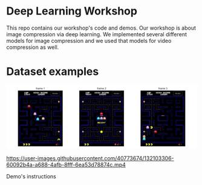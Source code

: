 # Deep Learning Workshop

This repo contains our workshop's code and demos. Our workshop is about image compression via deep learning. We implemented several different models for image compression and we used that models for video compression as well.

# Dataset examples

![alt text](https://github.com/bloch/Deep-Learning-Workshop/blob/master/Visualizations/dataset_examples.png?raw=true)



https://user-images.githubusercontent.com/40773674/132103306-60092b4a-a688-4afb-8fff-6ea53d78874c.mp4




Demo's instructions

